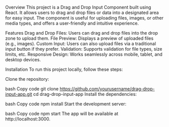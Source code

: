 Overview
This project is a Drag and Drop Input Component built using React. It allows users to drag and drop files or data into a designated area for easy input. The component is useful for uploading files, images, or other media types, and offers a user-friendly and intuitive experience.

Features
Drag and Drop Files: Users can drag and drop files into the drop zone to upload them.
File Preview: Displays a preview of uploaded files (e.g., images).
Custom Input: Users can also upload files via a traditional input button if they prefer.
Validation: Supports validation for file types, size limits, etc.
Responsive Design: Works seamlessly across mobile, tablet, and desktop devices.

Installation
To run this project locally, follow these steps:

Clone the repository:

bash
Copy code
git clone https://github.com/yourusername/drag-drop-input-app.git
cd drag-drop-input-app
Install the dependencies:

bash
Copy code
npm install
Start the development server:

bash
Copy code
npm start
The app will be available at http://localhost:3000.
